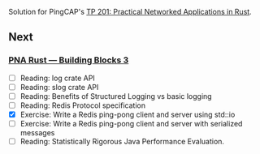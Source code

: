 Solution for PingCAP's [TP 201: Practical Networked Applications in Rust](https://github.com/kafji/talent-plan/blob/master/courses/rust/docs/lesson-plan.md).

## Next

### [PNA Rust — Building Blocks 3](https://github.com/kafji/talent-plan/blob/master/courses/rust/building-blocks/bb-3.md)

- [ ] Reading: log crate API
- [ ] Reading: slog crate API
- [ ] Reading: Benefits of Structured Logging vs basic logging
- [ ] Reading: Redis Protocol specification
- [x] Exercise: Write a Redis ping-pong client and server using std::io
- [ ] Exercise: Write a Redis ping-pong client and server with serialized messages
- [ ] Reading: Statistically Rigorous Java Performance Evaluation.
